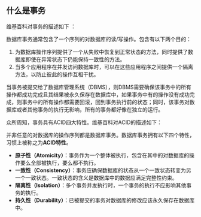 ## 什么是事务  

维基百科对事务的描述如下 ：  

数据库事务通常包含了一个序列的对数据库的读/写操作。包含有以下两个目的：

1. 为数据库操作序列提供了一个从失败中恢复到正常状态的方法，同时提供了数据库即使在异常状态下仍能保持一致性的方法。
2. 当多个应用程序在并发访问数据库时，可以在这些应用程序之间提供一个隔离方法，以防止彼此的操作互相干扰。

当事务被提交给了数据库管理系统（DBMS），则DBMS需要确保该事务中的所有操作都成功完成且其结果被永久保存在数据库中，如果事务中有的操作没有成功完成，则事务中的所有操作都需要回滚，回到事务执行前的状态；同时，该事务对数据库或者其他事务的执行无影响，所有的事务都好像在独立的运行。

众所周知，事务具有ACID四大特性。维基百科对ACID的描述如下：  

并非任意的对数据库的操作序列都是数据库事务。数据库事务拥有以下四个特性，习惯上被称之为**ACID特性**。

- **原子性（Atomicity）**：事务作为一个整体被执行，包含在其中的对数据库的操作要么全部被执行，要么都不执行。
- **一致性（Consistency）**：事务应确保数据库的状态从一个一致状态转变为另一个一致状态。一致状态的含义是数据库中的数据应满足完整性约束。
- **隔离性（Isolation）**：多个事务并发执行时，一个事务的执行不应影响其他事务的执行。
- **持久性（Durability）**：已被提交的事务对数据库的修改应该永久保存在数据库中。

